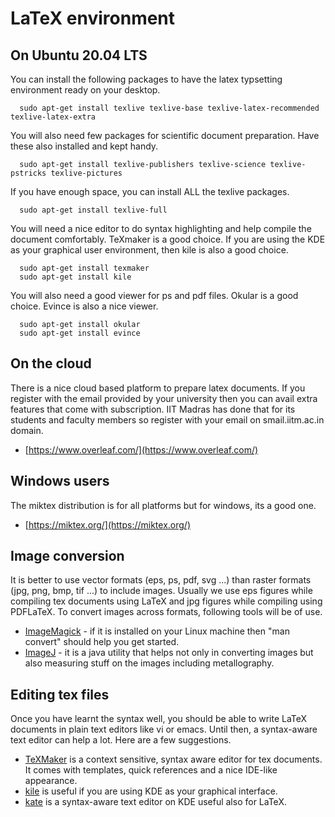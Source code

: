 # LaTeX environment

## On Ubuntu 20.04 LTS

You can install the following packages to have the latex typsetting environment ready on your desktop.

      sudo apt-get install texlive texlive-base texlive-latex-recommended texlive-latex-extra

You will also need few packages for scientific document preparation. Have these also installed and kept handy.

      sudo apt-get install texlive-publishers texlive-science texlive-pstricks texlive-pictures

If you have enough space, you can install ALL the texlive packages.

      sudo apt-get install texlive-full

You will need a nice editor to do syntax highlighting and help compile the document comfortably. TeXmaker is a good choice. If you are using the KDE as your graphical user environment, then kile is also a good choice.

      sudo apt-get install texmaker
      sudo apt-get install kile

You will also need a good viewer for ps and pdf files. Okular is a good choice. Evince is also a nice viewer.

      sudo apt-get install okular
      sudo apt-get install evince

## On the cloud

There is a nice cloud based platform to prepare latex documents. If you register with the email provided by your university then you can avail extra features that come with subscription. IIT Madras has done that for its students and faculty members so register with your email on smail.iitm.ac.in domain.

 * [https://www.overleaf.com/](https://www.overleaf.com/)

## Windows users

The miktex distribution is for all platforms but for windows, its a good one.

 * [https://miktex.org/](https://miktex.org/)

## Image conversion

It is better to use vector formats (eps, ps, pdf, svg ...) than raster formats (jpg, png, bmp, tif ...) to include images. Usually we use eps figures while compiling tex documents using LaTeX and jpg figures while compiling using PDFLaTeX. To convert images across formats, following tools will be of use.

  * [ImageMagick](https://imagemagick.org/) - if it is installed on your Linux machine then "man convert" should help you get started.
  * [ImageJ](https://imagej.nih.gov/ij/download.html) - it is a java utility that helps not only in converting images but also measuring stuff on the images including metallography.

## Editing tex files

Once you have learnt the syntax well, you should be able to write LaTeX documents in plain text editors like vi or emacs. Until then, a syntax-aware text editor can help a lot. Here are a few suggestions.

  * [TeXMaker](https://www.xm1math.net/texmaker/) is a context sensitive, syntax aware editor for tex documents. It comes with templates, quick references and a nice IDE-like appearance.
  * [kile](https://kile.sourceforge.io/) is useful if you are using KDE as your graphical interface. 
  * [kate](https://apps.kde.org/kate/) is a syntax-aware text editor on KDE useful also for LaTeX.

